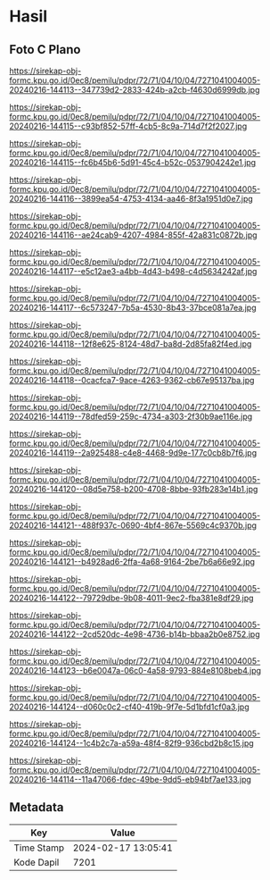 # Hasil

## Foto C Plano

https://sirekap-obj-formc.kpu.go.id/0ec8/pemilu/pdpr/72/71/04/10/04/7271041004005-20240216-144113--347739d2-2833-424b-a2cb-f4630d6999db.jpg

https://sirekap-obj-formc.kpu.go.id/0ec8/pemilu/pdpr/72/71/04/10/04/7271041004005-20240216-144115--c93bf852-57ff-4cb5-8c9a-714d7f2f2027.jpg

https://sirekap-obj-formc.kpu.go.id/0ec8/pemilu/pdpr/72/71/04/10/04/7271041004005-20240216-144115--fc6b45b6-5d91-45c4-b52c-0537904242e1.jpg

https://sirekap-obj-formc.kpu.go.id/0ec8/pemilu/pdpr/72/71/04/10/04/7271041004005-20240216-144116--3899ea54-4753-4134-aa46-8f3a1951d0e7.jpg

https://sirekap-obj-formc.kpu.go.id/0ec8/pemilu/pdpr/72/71/04/10/04/7271041004005-20240216-144116--ae24cab9-4207-4984-855f-42a831c0872b.jpg

https://sirekap-obj-formc.kpu.go.id/0ec8/pemilu/pdpr/72/71/04/10/04/7271041004005-20240216-144117--e5c12ae3-a4bb-4d43-b498-c4d5634242af.jpg

https://sirekap-obj-formc.kpu.go.id/0ec8/pemilu/pdpr/72/71/04/10/04/7271041004005-20240216-144117--6c573247-7b5a-4530-8b43-37bce081a7ea.jpg

https://sirekap-obj-formc.kpu.go.id/0ec8/pemilu/pdpr/72/71/04/10/04/7271041004005-20240216-144118--12f8e625-8124-48d7-ba8d-2d85fa82f4ed.jpg

https://sirekap-obj-formc.kpu.go.id/0ec8/pemilu/pdpr/72/71/04/10/04/7271041004005-20240216-144118--0cacfca7-9ace-4263-9362-cb67e95137ba.jpg

https://sirekap-obj-formc.kpu.go.id/0ec8/pemilu/pdpr/72/71/04/10/04/7271041004005-20240216-144119--78dfed59-259c-4734-a303-2f30b9ae116e.jpg

https://sirekap-obj-formc.kpu.go.id/0ec8/pemilu/pdpr/72/71/04/10/04/7271041004005-20240216-144119--2a925488-c4e8-4468-9d9e-177c0cb8b7f6.jpg

https://sirekap-obj-formc.kpu.go.id/0ec8/pemilu/pdpr/72/71/04/10/04/7271041004005-20240216-144120--08d5e758-b200-4708-8bbe-93fb283e14b1.jpg

https://sirekap-obj-formc.kpu.go.id/0ec8/pemilu/pdpr/72/71/04/10/04/7271041004005-20240216-144121--488f937c-0690-4bf4-867e-5569c4c9370b.jpg

https://sirekap-obj-formc.kpu.go.id/0ec8/pemilu/pdpr/72/71/04/10/04/7271041004005-20240216-144121--b4928ad6-2ffa-4a68-9164-2be7b6a66e92.jpg

https://sirekap-obj-formc.kpu.go.id/0ec8/pemilu/pdpr/72/71/04/10/04/7271041004005-20240216-144122--79729dbe-9b08-4011-9ec2-fba381e8df29.jpg

https://sirekap-obj-formc.kpu.go.id/0ec8/pemilu/pdpr/72/71/04/10/04/7271041004005-20240216-144122--2cd520dc-4e98-4736-b14b-bbaa2b0e8752.jpg

https://sirekap-obj-formc.kpu.go.id/0ec8/pemilu/pdpr/72/71/04/10/04/7271041004005-20240216-144123--b6e0047a-06c0-4a58-9793-884e8108beb4.jpg

https://sirekap-obj-formc.kpu.go.id/0ec8/pemilu/pdpr/72/71/04/10/04/7271041004005-20240216-144124--d060c0c2-cf40-419b-9f7e-5d1bfd1cf0a3.jpg

https://sirekap-obj-formc.kpu.go.id/0ec8/pemilu/pdpr/72/71/04/10/04/7271041004005-20240216-144124--1c4b2c7a-a59a-48f4-82f9-936cbd2b8c15.jpg

https://sirekap-obj-formc.kpu.go.id/0ec8/pemilu/pdpr/72/71/04/10/04/7271041004005-20240216-144114--11a47066-fdec-49be-9dd5-eb94bf7ae133.jpg


## Metadata

| Key        | Value               |
| ---------- | ------------------- |
| Time Stamp | 2024-02-17 13:05:41 |
| Kode Dapil | 7201                |




